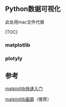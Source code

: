 ## Python数据可视化

此处用mac文件代替

[TOC]

### matplotlib

### plotyly





## 参考

[matplotlib快速入门](http://www.toutiao.com/i6410597836664078849/)

[matplotlib画廊](http://matplotlib.org/gallery)（推荐）
